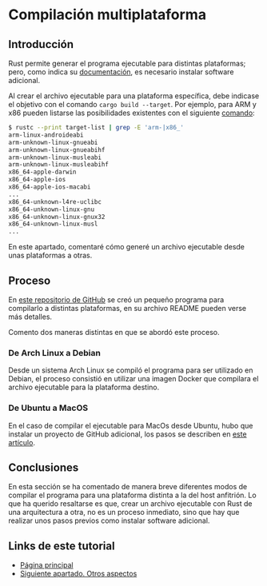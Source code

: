 # Compilación multiplataforma

## Introducción

Rust permite generar el programa ejecutable para distintas plataformas; pero, como indica su [documentación](https://rust-lang.github.io/rustup/cross-compilation.html#cross-compilation), es necesario instalar software adicional.

Al crear el archivo ejecutable para una plataforma específica, debe indicase el objetivo con el comando `cargo build --target`. Por ejemplo, para ARM y x86 pueden listarse las posibilidades existentes con el siguiente [comando](https://doc.rust-lang.org/rustc/targets/built-in.html):

```bash
$ rustc --print target-list | grep -E 'arm-|x86_'
arm-linux-androideabi
arm-unknown-linux-gnueabi
arm-unknown-linux-gnueabihf
arm-unknown-linux-musleabi
arm-unknown-linux-musleabihf
x86_64-apple-darwin
x86_64-apple-ios
x86_64-apple-ios-macabi
...
x86_64-unknown-l4re-uclibc
x86_64-unknown-linux-gnu
x86_64-unknown-linux-gnux32
x86_64-unknown-linux-musl
...
```

En este apartado, comentaré cómo generé un archivo ejecutable desde unas plataformas a otras.

## Proceso

En [este repositorio de GitHub](https://github.com/CarlosAMolina/rust/tree/master/cross-compilation) se creó un pequeño programa para compilarlo a distintas plataformas, en su archivo README pueden verse más detalles.

Comento dos maneras distintas en que se abordó este proceso.

### De Arch Linux a Debian

Desde un sistema Arch Linux se compiló el programa para ser utilizado en Debian, el proceso consistió en utilizar una imagen Docker que compilara el archivo ejecutable para la plataforma destino.

### De Ubuntu a MacOS

En el caso de compilar el ejecutable para MacOs desde Ubuntu, hubo que instalar un proyecto de GitHub adicional, los pasos se describen en [este artículo](https://wapl.es/rust/2019/02/17/rust-cross-compile-linux-to-macos.html).

## Conclusiones

En esta sección se ha comentado de manera breve diferentes modos de compilar el programa para una plataforma distinta a la del host anfitrión. Lo que ha querido resaltarse es que, crear un archivo ejecutable con Rust de una arquitectura a otra, no es un proceso inmediato, sino que hay que realizar unos pasos previos como instalar software adicional.

## Links de este tutorial

- [Página principal](introduction.html)
- [Siguiente apartado. Otros aspectos](12-other-aspects.html)


